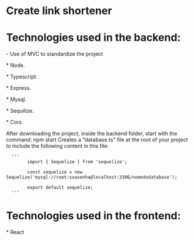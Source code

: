 # Create link shortener

  <h1>Technologies used in the backend:</h1>
  <span>- Use of MVC to standardize the project</span>
  <p>* Node.</p>
  <p>* Typescript.</p>
  <p>* Express.</p>
  <p>* Mysql.</p>
  <p>* Sequilize.</p>
  <p>* Cors.</p>
  

  <span>After downloading the project, inside the backend folder, start with the command:
        npm start</span>
<span>Creates a "database.ts" file at the root of your project to include the following content in this file:</span>

      '''   
            import { Sequelize } from 'sequelize';

            const sequelize = new Sequelize('mysql://root:suasenha@localhost:3306/nomedodatabase');

            export default sequelize;
      '''




  <h1>Technologies used in the frontend:</h1>
  <p>* React</p>